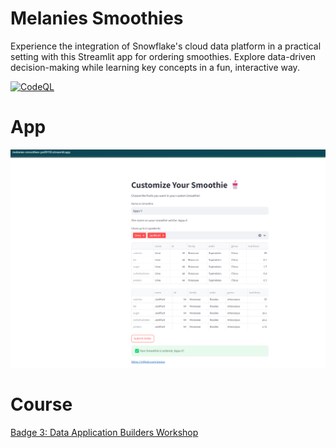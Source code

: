 # Melanies Smoothies
Experience the integration of Snowflake's cloud data platform in a practical setting with this Streamlit app for ordering smoothies. Explore data-driven decision-making while learning key concepts in a fun, interactive way.

[![CodeQL](https://github.com/appuv/melanies_smoothies/actions/workflows/github-code-scanning/codeql/badge.svg)](https://github.com/appuv/melanies_smoothies/actions/workflows/github-code-scanning/codeql)



# App 
![App](images/app_success.png)

# Course
[Badge 3: Data Application Builders Workshop](https://learn.snowflake.com/courses/course-v1:snowflake+ESS-DABW+B/course/)
